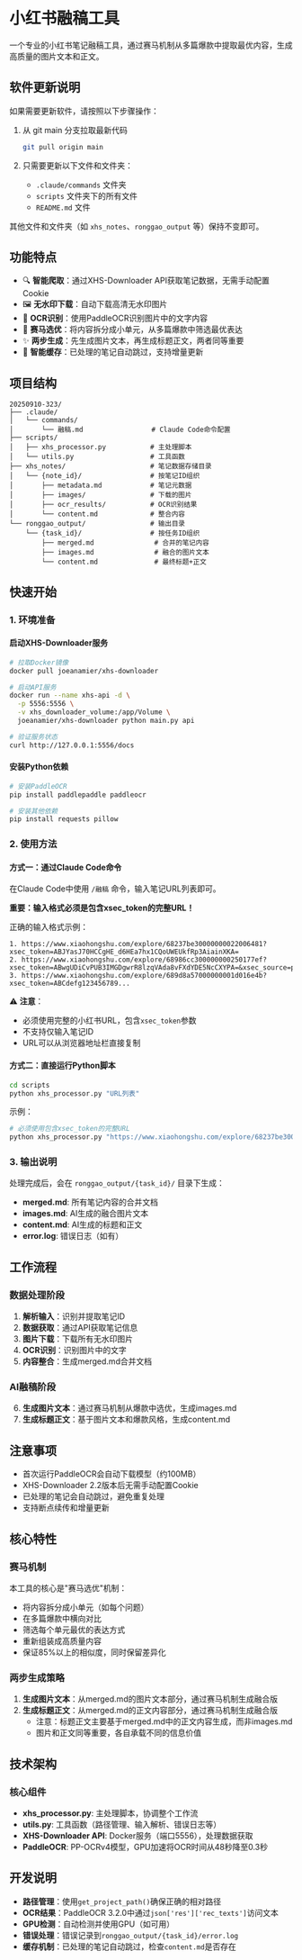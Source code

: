 # 小红书融稿工具

一个专业的小红书笔记融稿工具，通过赛马机制从多篇爆款中提取最优内容，生成高质量的图片文本和正文。

## 软件更新说明

如果需要更新软件，请按照以下步骤操作：

1. 从 git main 分支拉取最新代码
   ```bash
   git pull origin main
   ```

2. 只需要更新以下文件和文件夹：
   - `.claude/commands` 文件夹
   - `scripts` 文件夹下的所有文件
   - `README.md` 文件

其他文件和文件夹（如 `xhs_notes`、`ronggao_output` 等）保持不变即可。

## 功能特点

- 🔍 **智能爬取**：通过XHS-Downloader API获取笔记数据，无需手动配置Cookie
- 🖼️ **无水印下载**：自动下载高清无水印图片
- 📝 **OCR识别**：使用PaddleOCR识别图片中的文字内容
- 🏇 **赛马选优**：将内容拆分成小单元，从多篇爆款中筛选最优表达
- ✨ **两步生成**：先生成图片文本，再生成标题正文，两者同等重要
- 💾 **智能缓存**：已处理的笔记自动跳过，支持增量更新

## 项目结构

```
20250910-323/
├── .claude/
│   └── commands/
│       └── 融稿.md                 # Claude Code命令配置
├── scripts/
│   ├── xhs_processor.py           # 主处理脚本
│   └── utils.py                   # 工具函数
├── xhs_notes/                     # 笔记数据存储目录
│   └── {note_id}/                 # 按笔记ID组织
│       ├── metadata.md            # 笔记元数据
│       ├── images/                # 下载的图片
│       ├── ocr_results/           # OCR识别结果
│       └── content.md             # 整合内容
└── ronggao_output/                # 输出目录
    └── {task_id}/                 # 按任务ID组织
        ├── merged.md               # 合并的笔记内容
        ├── images.md               # 融合的图片文本
        └── content.md              # 最终标题+正文
```

## 快速开始

### 1. 环境准备

#### 启动XHS-Downloader服务

```bash
# 拉取Docker镜像
docker pull joeanamier/xhs-downloader

# 启动API服务
docker run --name xhs-api -d \
  -p 5556:5556 \
  -v xhs_downloader_volume:/app/Volume \
  joeanamier/xhs-downloader python main.py api

# 验证服务状态
curl http://127.0.0.1:5556/docs
```

#### 安装Python依赖

```bash
# 安装PaddleOCR
pip install paddlepaddle paddleocr

# 安装其他依赖
pip install requests pillow
```

### 2. 使用方法

#### 方式一：通过Claude Code命令

在Claude Code中使用 `/融稿` 命令，输入笔记URL列表即可。

**重要：输入格式必须是包含xsec_token的完整URL！**

正确的输入格式示例：

```
1. https://www.xiaohongshu.com/explore/68237be30000000022006481?xsec_token=ABJYasJ70HCCgHE_d6HEa7hx1CQoUWEUkfRp3AiainXKA=
2. https://www.xiaohongshu.com/explore/68986cc300000000250177ef?xsec_token=ABwgUDiCvPUB3IMGDgwrR8lzqVAda8vFXdYDE5NcCXYPA=&xsec_source=pc_user
3. https://www.xiaohongshu.com/explore/689d8a57000000001d016e4b?xsec_token=ABCdefg123456789...
```

⚠️ **注意**：
- 必须使用完整的小红书URL，包含`xsec_token`参数
- 不支持仅输入笔记ID
- URL可以从浏览器地址栏直接复制

#### 方式二：直接运行Python脚本

```bash
cd scripts
python xhs_processor.py "URL列表"
```

示例：

```bash
# 必须使用包含xsec_token的完整URL
python xhs_processor.py "https://www.xiaohongshu.com/explore/68237be30000000022006481?xsec_token=ABJYasJ70HCCgHE_d6HEa7hx1CQoUWEUkfRp3AiainXKA="
```

### 3. 输出说明

处理完成后，会在 `ronggao_output/{task_id}/` 目录下生成：

- **merged.md**: 所有笔记内容的合并文档
- **images.md**: AI生成的融合图片文本
- **content.md**: AI生成的标题和正文
- **error.log**: 错误日志（如有）

## 工作流程

### 数据处理阶段
1. **解析输入**：识别并提取笔记ID
2. **数据获取**：通过API获取笔记信息
3. **图片下载**：下载所有无水印图片
4. **OCR识别**：识别图片中的文字
5. **内容整合**：生成merged.md合并文档

### AI融稿阶段
6. **生成图片文本**：通过赛马机制从爆款中选优，生成images.md
7. **生成标题正文**：基于图片文本和爆款风格，生成content.md

## 注意事项

- 首次运行PaddleOCR会自动下载模型（约100MB）
- XHS-Downloader 2.2版本后无需手动配置Cookie
- 已处理的笔记会自动跳过，避免重复处理
- 支持断点续传和增量更新


## 核心特性

### 赛马机制
本工具的核心是"赛马选优"机制：
- 将内容拆分成小单元（如每个问题）
- 在多篇爆款中横向对比
- 筛选每个单元最优的表达方式
- 重新组装成高质量内容
- 保证85%以上的相似度，同时保留差异化

### 两步生成策略
1. **生成图片文本**：从merged.md的图片文本部分，通过赛马机制生成融合版
2. **生成标题正文**：从merged.md的正文内容部分，通过赛马机制生成融合版
   - 注意：标题正文主要基于merged.md中的正文内容生成，而非images.md
   - 图片和正文同等重要，各自承载不同的信息价值

## 技术架构

### 核心组件

- **xhs_processor.py**: 主处理脚本，协调整个工作流
- **utils.py**: 工具函数（路径管理、输入解析、错误日志等）
- **XHS-Downloader API**: Docker服务（端口5556），处理数据获取
- **PaddleOCR**: PP-OCRv4模型，GPU加速将OCR时间从48秒降至0.3秒


## 开发说明

- **路径管理**：使用`get_project_path()`确保正确的相对路径
- **OCR结果**：PaddleOCR 3.2.0中通过`json['res']['rec_texts']`访问文本
- **GPU检测**：自动检测并使用GPU（如可用）
- **错误处理**：错误记录到`ronggao_output/{task_id}/error.log`
- **缓存机制**：已处理的笔记自动跳过，检查`content.md`是否存在
